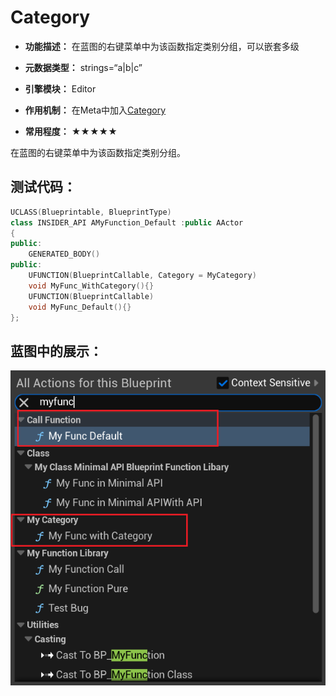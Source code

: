 # Category

- **功能描述：** 在蓝图的右键菜单中为该函数指定类别分组，可以嵌套多级

- **元数据类型：** strings=“a|b|c”
- **引擎模块：** Editor
- **作用机制：** 在Meta中加入[Category](../../../Meta/DetailsPanel/Category.md)
- **常用程度：** ★★★★★

在蓝图的右键菜单中为该函数指定类别分组。

## 测试代码：

```cpp
UCLASS(Blueprintable, BlueprintType)
class INSIDER_API AMyFunction_Default :public AActor
{
public:
	GENERATED_BODY()
public:
	UFUNCTION(BlueprintCallable, Category = MyCategory)
	void MyFunc_WithCategory(){}
	UFUNCTION(BlueprintCallable)
	void MyFunc_Default(){}
};
```

## 蓝图中的展示：

![Untitled](Untitled.png)